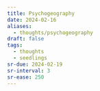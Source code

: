 ```yaml
---
title: Psychogeography
date: 2024-02-16
aliases:
  - thoughts/psychogeography
draft: false
tags:
  - thoughts
  - seedlings
sr-due: 2024-02-19
sr-interval: 3
sr-ease: 250
---
```

